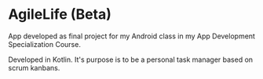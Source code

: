 # AgileLife (Beta)
App developed as final project for my Android class in my App Development Specialization Course. 

Developed in Kotlin. 
It's purpose is to be a personal task manager based on scrum kanbans.

